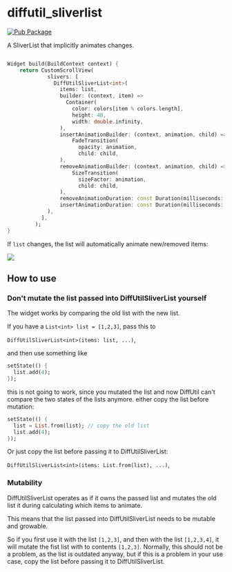 # diffutil_sliverlist

[![Pub Package](https://img.shields.io/pub/v/diffutil_sliverlist.svg)](https://pub.dartlang.org/packages/diffutil_sliverlist)

A SliverList that implicitly animates changes.


```dart

Widget build(BuildContext context) {
    return CustomScrollView(
             slivers: [
               DiffUtilSliverList<int>(
                 items: list,
                 builder: (context, item) => 
                   Container(
                     color: colors[item % colors.length],
                     height: 48,
                     width: double.infinity,
                 ),
                 insertAnimationBuilder: (context, animation, child) =>
                     FadeTransition(
                       opacity: animation,
                       child: child,
                 ),
                 removeAnimationBuilder: (context, animation, child) =>
                     SizeTransition(
                       sizeFactor: animation,
                       child: child,
                 ),
                 removeAnimationDuration: const Duration(milliseconds: 3000),
                 insertAnimationDuration: const Duration(milliseconds: 1200),
             ),
           ],
         );
}

```

If `list` changes, the list will automatically animate new/removed items:

![](https://media.giphy.com/media/LRgWnoPvRPW5WEeJYq/giphy.gif)


## How to use

### Don't mutate the list passed into DiffUtilSliverList yourself

The widget works by comparing the old list with the new list.

If you have a `List<int> list = [1,2,3]`, pass this to

`DiffUtilSliverList<int>(items: list, ...)`, 

and then use something like


```dart
setState(() {
  list.add(4);
});
```

this is not going to work, since you mutated the list and now DiffUtil can't compare the two states of the lists anymore.
either copy the list before mutation:

```dart
setState(() {
  list = List.from(list); // copy the old list
  list.add(4);
});
```

Or just copy the list before passing it to DiffUtilSliverList:

`DiffUtilSliverList<int>(items: List.from(list), ...)`,

### Mutability

DiffUtilSliverList operates as if it owns the passed list and mutates the old list
 it during calculating which items to animate. 
 
This means that the list passed into DiffUtilSliverList needs to be mutable and growable.
 
So if you first use it with the list `[1,2,3]`, and then with the list `[1,2,3,4]`, 
it will mutate the fist list with to contents `[1,2,3]`. 
Normally, this should not be a problem, as the list is outdated anyway, but if this is a problem in your use case,
copy the list before passing it to DiffUtilSliverList.
 
